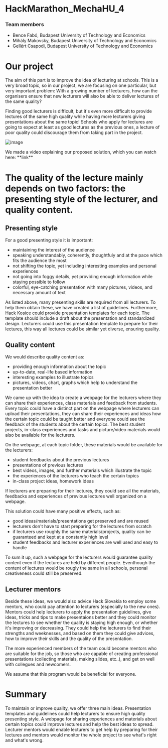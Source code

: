 # HackMarathon_MechaHU_4
### Team members

- Bence Fabó, Budapest University of Technology and Economics
- Mihály Makovsky, Budapest University of Technology and Economics
- Gellért Csapodi, Budapest University of Technology and Economics

# Our project
The aim of this part is to improve the idea of lecturing at schools. This is a very broad topic, so in our project, we are focusing on one particular, but very important problem:
With a growing number of lecturers, how can the organisers ensure that new lecturers will also be able to deliver lectures of the same quality?

Finding good lecturers is difficult, but it's even more difficult to provide lectures of the same high quality while having more lecturers giving presentations about the same topic!
Schools who apply for lectures are going to expect at least as good lectures as the previous ones, a lecture of poor quality could discourage them from taking part in the project.

![image](https://user-images.githubusercontent.com/65888378/119184056-2df67a80-ba75-11eb-8807-2855e85f7af0.png)

We made a video explaining our proposed solution, which you can watch here:
\*\*link\*\*

# The quality of the lecture mainly depends on two factors: the presenting style of the lecturer, and quality content.

## Presenting style
For a good presenting style it is important:
- maintaining the interest of the audience
- speaking understandably, coherently, thoughtfuly and at the pace which fits the audience the most
- not shifting the topic, yet including interesting examples and personal experiences
- not going into foggy details, yet providing enough information while staying possible to follow
- colorful, eye-catching presentation with many pictures, videos, and necessary amount of text

As listed above, many presenting skills are required from all lecturers. To help them obtain these, we have created a list of guidelines. Furthermore, Hack Kosice could provide presentation templates for each topic. The template should include a draft about the presentation and standardized design. Lecturers could use this presentation template to prepare for their lectures, this way all lectures could be similar yet diverse, ensuring quality.

## Quality content
We would describe quality content as:
- providing enough information about the topic
- up-to-date, real-life based information
- interesting examples to illustrate topics
- pictures, videos, chart, graphs which help to understand the presentation better

We came up with the idea to create a webpage for the lecturers where they can share their experiences, class materials and feedback from students.
Every topic could have a distinct part on the webpage where lecturers can upload their presentations, they can share their experiences and ideas how the certain topic could be taught better and everyone could see the feedback of the students about the certain topics. The best student projects, in-class experiences and tasks and picture/video materials would also be available for the lecturers. 

On the webpage, at each topic folder, these materials  would be available for the lecturers:
- student feedbacks about the previous lectures
- presentations of previous lectures
- best videos, images, and further materials which illustrate the topic
- the experiences of the lecturers who teach the certain topics
- in-class project ideas, homework ideas

If lecturers are preparing for their lectures, they could see all the materials, feedbacks and experiences of previous lectures well organized on a webpage. 

This solution could have many positive effects, such as:
- good ideas/materials/presentations get preserved and are reused
- lecturers don't have to start preparing for the lectures from scratch
- if lecturers use roughly the same materials/projects, quality can be guaranteed and kept at a constantly high level
- student feedbacks and lecturer experiences are well used and easy to handle

To sum it up, such a webpage for the lecturers would guarantee quality content even if the lectures are held by different people.
Eventhough the content of lectures would be rougly the same in all schools, personal creativeness could still be preserved.

## Lecturer mentors
Beside these ideas, we would also advice Hack Slovakia to employ some mentors, who could pay attention to lecturers (especially to the new ones). Mentors could help lecturers to apply the presentation guidelines, give ideas, tricks and tips to make presentaions better and they could monitor the lectures to see whether the quality is staying high enough, or whether it's improving or decreasing. They could help the lecturers to find their strengths and weeknesses, and based on them they could give advices, how to improve their skills and the quality of the presentation.

The more experienced members of the team could become mentors who are suitable for the job, so those who are capable of creating professional presentations (collecting materials, making slides, etc..), and get on well with collegues and newcomers.

We assume that this program would be beneficial for everyone.

# Summary
To maintain or improve quality, we offer three main ideas. Presentation templates and guidelines could help lecturers to ensure high quality presenting style. A webpage for sharing experiences and materials about certain topics could improve lectures and help the best ideas to spread. Lecturer mentors would enable lecturers to get help by preparing for their lectures and mentors would monitor the whole project to see what's right and what's wrong.
